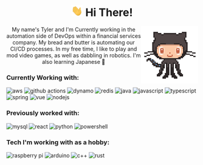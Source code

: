 <span align="center">
    <h1><img src="assets/gifs/hi.gif" width="30px" > Hi There! </h1>
</span>

<img align="right" src="assets/gifs/octocat.gif" width="150">

<p align="center"> My name's Tyler and I'm Currently working in the automation side of DevOps within a financial services company. My bread and butter is automating our CI/CD processes. In my free time, I like to play and mod video games, as well as dabbling in robotics. I'm also learning Japanese 🗻</p>
    
### Currently Working with:

![aws](https://img.shields.io/badge/Amazon_AWS-FF9900?style=for-the-badge&logo=amazonaws&logoColor=white) ![github actions](https://img.shields.io/badge/GitHub_Actions-2088FF?style=for-the-badge&logo=github-actions&logoColor=white) ![dynamo](https://img.shields.io/badge/Amazon%20DynamoDB-4053D6?style=for-the-badge&logo=Amazon%20DynamoDB&logoColor=white) ![redis](https://img.shields.io/badge/redis-%23DD0031.svg?&style=for-the-badge&logo=redis&logoColor=white) ![java](https://img.shields.io/badge/Java-ED8B00?style=for-the-badge&logo=openjdk&logoColor=white) ![javascript](https://img.shields.io/badge/JavaScript-F7DF1E?style=for-the-badge&logo=javascript&logoColor=black) ![typescript](https://img.shields.io/badge/TypeScript-007ACC?style=for-the-badge&logo=typescript&logoColor=white) ![spring](https://img.shields.io/badge/Spring-6DB33F?style=for-the-badge&logo=spring&logoColor=white) ![vue](https://img.shields.io/badge/Vue.js-35495E?style=for-the-badge&logo=vue.js&logoColor=4FC08D) ![nodejs](https://img.shields.io/badge/Node.js-43853D?style=for-the-badge&logo=node.js&logoColor=white)


### Previously worked with:

![mysql](https://img.shields.io/badge/MySQL-005C84?style=for-the-badge&logo=mysql&logoColor=white) ![react](https://img.shields.io/badge/React-20232A?style=for-the-badge&logo=react&logoColor=61DAFB) ![python](https://img.shields.io/badge/Python-14354C?style=for-the-badge&logo=python&logoColor=white) ![powershell](https://img.shields.io/badge/Powershell-2CA5E0?style=for-the-badge&logo=powershell&logoColor=white) 

### Tech I'm working with as a hobby:

![raspberry pi](https://img.shields.io/badge/Raspberry%20Pi-A22846?style=for-the-badge&logo=Raspberry%20Pi&logoColor=white) ![arduino](https://img.shields.io/badge/Arduino-00979D?style=for-the-badge&logo=Arduino&logoColor=white) ![c++](https://img.shields.io/badge/C%2B%2B-00599C?style=for-the-badge&logo=c%2B%2B&logoColor=white) ![rust](https://img.shields.io/badge/Rust-000000?style=for-the-badge&logo=rust&logoColor=white)
